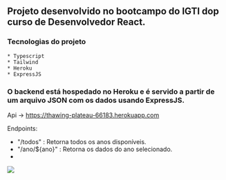 ## Projeto desenvolvido no bootcampo do IGTI dop curso de Desenvolvedor React.

### Tecnologias do projeto
    * Typescript
    * Tailwind
    * Heroku
    * ExpressJS

### O backend está hospedado no Heroku e é servido a partir de um arquivo JSON com os dados usando ExpressJS.

Api -> https://thawing-plateau-66183.herokuapp.com

Endpoints:

* "/todos" : Retorna todos os anos disponíveis.
* "/ano/${ano}" : Retorna os dados do ano selecionado.   
* 
<img src="https://user-images.githubusercontent.com/55956559/149847161-ccff1ed3-0808-4f4a-bd7d-2fc869de2f40.png">
